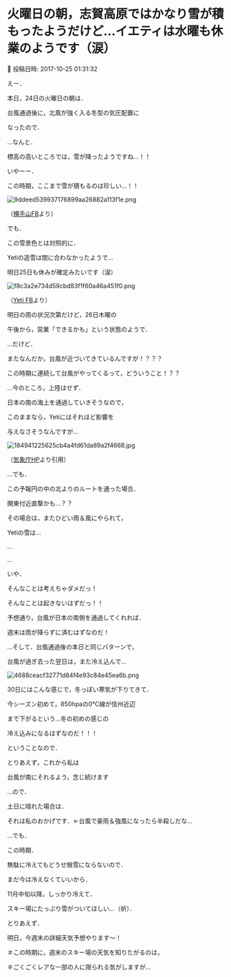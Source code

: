 # 火曜日の朝，志賀高原ではかなり雪が積もったようだけど…イエティは水曜も休業のようです（涙）

📅 投稿日時: 2017-10-25 01:31:32

えー．


本日，24日の火曜日の朝は．


台風通過後に，北風が強く入る冬型の気圧配置に


なったので．





…なんと．


標高の高いところでは，雪が降ったようですね…！！


いやーー．


この時期，ここまで雪が積もるのは珍しい…！！




![9ddeed539937176899aa26882a113f1e.png](images/9ddeed539937176899aa26882a113f1e.png)




（[横手山FB](https://www.facebook.com/yokoteyama2305/posts/1202814803151760)より）





でも．


この雪景色とは対照的に．


Yetiの造雪は間に合わなかったようで…


明日25日も休みが確定みたいです（涙）




![f8c3a2e734d59cbd83f1f60a46a451f0.png](images/f8c3a2e734d59cbd83f1f60a46a451f0.png)




（[Yeti FB](https://www.facebook.com/YetiSnowtown/posts/1473333262756045)より）


明日の雨の状況次第だけど，26日木曜の


午後から，営業「できるかも」という状態のようで．





…だけど．


またなんだか，台風が近づいてきているんですが！？？？


この時期に連続して台風がやってくるって，どういうこと！？？





…今のところ，上陸はせず．


日本の南の海上を通過していきそうなので，


このままなら，Yetiにはそれほど影響を


与えなさそうなんですが…




![184941225625cb4a4fd61da89a2f4668.jpg](images/184941225625cb4a4fd61da89a2f4668.jpg)




（[気象庁HP](http://www.jma.go.jp/jp/typh/typh5.html)より引用）


…でも．


この予報円の中の北よりのルートを通った場合．


関東付近直撃かも…？？





その場合は，またひどい雨＆風にやられて，


Yetiの雪は…


…


…


いや．


そんなことは考えちゃダメだっ！


そんなことは起きないはずだっ！！





予想通り，台風が日本の南側を通過してくれれば．


週末は雨が降らずに済むはずなのだ！





…そして．台風通過後の本日と同じパターンで，


台風が過ぎ去った翌日は，また冷え込んで…




![4688ceacf32771d84f4e93c84e45ea6b.png](images/4688ceacf32771d84f4e93c84e45ea6b.png)




30日にはこんな感じで，冬っぽい寒気が下りてきて．


今シーズン初めて，850hpaの0℃線が信州近辺


まで下がるという…冬の初めの感じの


冷え込みになるはずなのだ！！！





ということなので．


とりあえず，これから私は


台風が南にそれるよう，念じ続けます


…ので．


土日に晴れた場合は．


それは私のおかげです．←台風で豪雨＆強風になったら半殺しだな…





…でも．


この時期．


無駄に冷えてもどうせ根雪にならないので．


まだ今は冷えなくていいから．


11月中旬以降，しっかり冷えて．


スキー場にたっぷり雪がついてほしい…（祈）．





とりあえず．


明日，今週末の詳細天気予想やります～！


＃この時期に，週末のスキー場の天気を知りたがるのは，


＃ごくごくレアな一部の人に限られる気がしますが…
